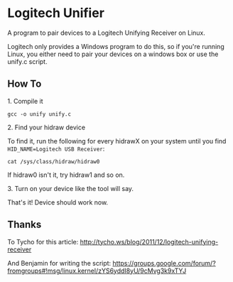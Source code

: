 Logitech Unifier
================

A program to pair devices to a Logitech Unifying Receiver on Linux.

Logitech only provides a Windows program to do this, so if you're running Linux, you either need to pair your 
devices on a windows box or use the unify.c script. 

How To
----------------

1\. Compile it

    gcc -o unify unify.c

2\. Find your hidraw device

To find it, run the following for every hidrawX on your system until you find `HID_NAME=Logitech USB Receiver`:

    cat /sys/class/hidraw/hidraw0
    
If hidraw0 isn't it, try hidraw1 and so on.

3\. Turn on your device like the tool will say.

That's it!  Device should work now. 

Thanks
------

To Tycho for this article: http://tycho.ws/blog/2011/12/logitech-unifying-receiver

And Benjamin for writing the script: https://groups.google.com/forum/?fromgroups#!msg/linux.kernel/zYS6yddI8yU/9cMvg3k9xTYJ
